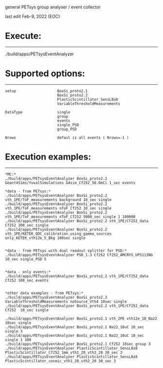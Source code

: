 
 general PETsys group analyser / event collector
 
 last edit Feb-9, 2022 (EOC)
 

 # Execute:
 --------------------------
 
 ./build/apps/PETsysEventAnalyzer <setup> <subdir> <DataLabel> <dT> <DataType> <verbose> <Nrows>
 
 
 # Supported options:
 --------------------------
 
    setup                   BoxSi_proto2.1
                            BoxSi_proto2.2
                            PlasticScintillator_SensL8x8
                            VariableThresholdMeasurements
                            
    DataType                single
                            group
                            events
                            single_PSD
                            group_PSD
                            
    Nrows                   defaul is all events ( Nrows=-1 )

 
 
 
  # Execution examples:
 --------------------------

    *MC:*
    ./build/apps/PETsysEventAnalyzer BoxSi_proto2.2 Geant4Sims/YuvalSimulations G4sim_Cf252_50.0mCi 1_sec events

    *data - from PETsys:*
    ./build/apps/PETsysEventAnalyzer BoxSi_proto2.2 vth_1PE/ToF_measurements background 10_sec single
    ./build/apps/PETsysEventAnalyzer BoxSi_proto2.2 vth_1PE/ToF_measurements nToF_Cf252 10_sec single
    ./build/apps/PETsysEventAnalyzer BoxSi_proto2.2 vth_1PE/ToF_measurements nToF_Cf252 5000_sec single 1 100000
    ./build/apps/PETsysEventAnalyzer BoxSi_proto2.2 vth_1PE/Cf252_data Cf252 100_sec single
    ./build/apps/PETsysEventAnalyzer BoxSi_proto2.2 vth_1PE/KETEK_QDC_calibration_using_gamma_sources only_KETEK_vth12e_5_Bkg 100sec single


    *data - from PETsys with dual readout splitter for PSD:*
    ./build/apps/PETsysEventAnalyzer PSD_1.3 Cf252 Cf252_AMCRYS_UPS113NG 10_sec single_PSD 5


    *data - only events:*
    ./build/apps/PETsysEventAnalyzer BoxSi_proto2.2 vth_1PE/Cf252_data Cf252 100_sec events
    
    
    *other data examples - from PETsys:*
    ./build/apps/PETsysEventAnalyzer BoxSi_proto2.2 VariableThresholdMeasurements noSource_Vth4 10sec single
    ./build/apps/PETsysEventAnalyzer BoxSi_proto2.2 vth_1PE/Cf252_data Cf252  10_sec single
        
    ./build/apps/PETsysEventAnalyzer BoxSi_proto2.1 vth_2PE vth12e_10_Na22 10sec single
    ./build/apps/PETsysEventAnalyzer BoxSi_proto2.1 Na22_10uC 10_sec single 3
    ./build/apps/PETsysEventAnalyzer BoxSi_proto2.1 Na22_10uC 10_sec single 1 100
    ./build/apps/PETsysEventAnalyzer BoxSi_proto2.1 Cf252 10sec group 3
    ./build/apps/PETsysEventAnalyzer PlasticScintillator_SensL8x8 PlasticScintillator_Cf252_1mm_vth1_20_vth2_20 30_sec 3
    ./build/apps/PETsysEventAnalyzer PlasticScintillator_SensL8x8 PlasticScintillator_cosmic_vth1_20_vth2_20 30_sec 3



